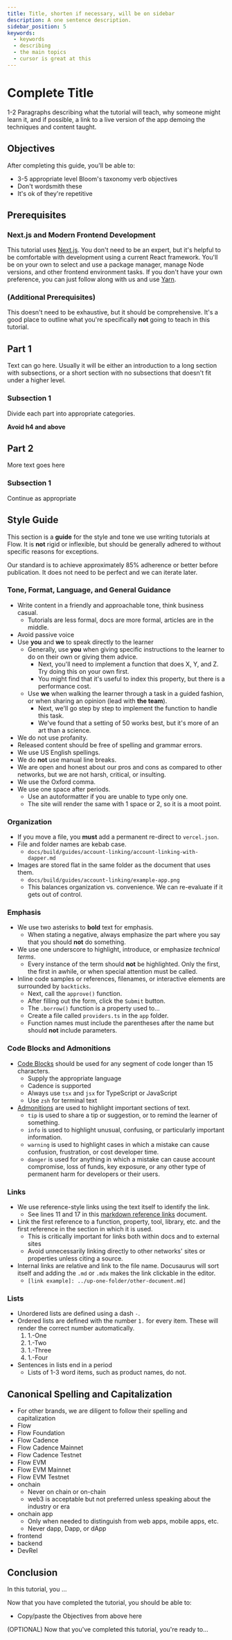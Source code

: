 ```yaml
---
title: Title, shorten if necessary, will be on sidebar
description: A one sentence description.
sidebar_position: 5
keywords:
  - keywords
  - describing
  - the main topics
  - cursor is great at this
---
```


# Complete Title

1-2 Paragraphs describing what the tutorial will teach, why someone might learn it, and if possible, a link to a live version of the app demoing the techniques and content taught.

## Objectives

After completing this guide, you'll be able to:

- 3-5 appropriate level Bloom's taxonomy verb objectives
- Don't wordsmith these
- It's ok of they're repetitive

## Prerequisites

### Next.js and Modern Frontend Development

This tutorial uses [Next.js]. You don't need to be an expert, but it's helpful to be comfortable with development using a current React framework. You'll be on your own to select and use a package manager, manage Node versions, and other frontend environment tasks. If you don't have your own preference, you can just follow along with us and use [Yarn].

### (Additional Prerequisites)

This doesn't need to be exhaustive, but it should be comprehensive. It's a good place to outline what you're specifically **not** going to teach in this tutorial.

## Part 1

Text can go here. Usually it will be either an introduction to a long section with subsections, or a short section with no subsections that doesn't fit under a higher level.

### Subsection 1

Divide each part into appropriate categories.

**Avoid h4 and above**

## Part 2

More text goes here

### Subsection 1

Continue as appropriate

## Style Guide

This section is a **guide** for the style and tone we use writing tutorials at Flow. It is **not** rigid or inflexible, but should be generally adhered to without specific reasons for exceptions.

Our standard is to achieve approximately 85% adherence or better before publication. It does not need to be perfect and we can iterate later.

### Tone, Format, Language, and General Guidance

- Write content in a friendly and approachable tone, think business casual.
  - Tutorials are less formal, docs are more formal, articles are in the middle.
- Avoid passive voice
- Use **you** and **we** to speak directly to the learner
  - Generally, use **you** when giving specific instructions to the learner to do on their own or giving them advice.
    - Next, you'll need to implement a function that does X, Y, and Z. Try doing this on your own first.
    - You might find that it's useful to index this property, but there is a performance cost.
  - Use **we** when walking the learner through a task in a guided fashion, or when sharing an opinion (lead with **the team**).
    - Next, we'll go step by step to implement the function to handle this task.
    - We've found that a setting of 50 works best, but it's more of an art than a science.
- We do not use profanity.
- Released content should be free of spelling and grammar errors.
- We use US English spellings.
- We do **not** use manual line breaks.
- We are open and honest about our pros and cons as compared to other networks, but we are not harsh, critical, or insulting.
- We use the Oxford comma.
- We use one space after periods.
  - Use an autoformatter if you are unable to type only one.
  - The site will render the same with 1 space or 2, so it is a moot point.

### Organization

- If you move a file, you **must** add a permanent re-direct to `vercel.json`.
- File and folder names are kebab case.
  - `docs/build/guides/account-linking/account-linking-with-dapper.md`
- Images are stored flat in the same folder as the document that uses them.
  - `docs/build/guides/account-linking/example-app.png`
  - This balances organization vs. convenience. We can re-evaluate if it gets out of control.

### Emphasis

- We use two asterisks to **bold** text for emphasis.
  - When stating a negative, always emphasize the part where you say that you should **not** do something.
- We use one underscore to highlight, introduce, or emphasize _technical terms_.
  - Every instance of the term should **not** be highlighted. Only the first, the first in awhile, or when special attention must be called.
- Inline code samples or references, filenames, or interactive elements are surrounded by `backticks`.
  - Next, call the `approve()` function.
  - After filling out the form, click the `Submit` button.
  - The `.borrow()` function is a property used to...
  - Create a file called `providers.ts` in the `app` folder.
  - Function names must include the parentheses after the name but should **not** include parameters.

### Code Blocks and Admonitions

- [Code Blocks] should be used for any segment of code longer than 15 characters.
  - Supply the appropriate language
  - Cadence is supported
  - Always use `tsx` and `jsx` for TypeScript or JavaScript
  - Use `zsh` for terminal text
- [Admonitions] are used to highlight important sections of text.
  - `tip` is used to share a tip or suggestion, or to remind the learner of something.
  - `info` is used to highlight unusual, confusing, or particularly important information.
  - `warning` is used to highlight cases in which a mistake can cause confusion, frustration, or cost developer time.
  - `danger` is used for anything in which a mistake can cause account compromise, loss of funds, key exposure, or any other type of permanent harm for developers or their users.

### Links

- We use reference-style links using the text itself to identify the link.
  - See lines 11 and 17 in this [markdown reference links] document.
- Link the first reference to a function, property, tool, library, etc. and the first reference in the section in which it is used.
  - This is critically important for links both within docs and to external sites
  - Avoid unnecessarily linking directly to other networks' sites or properties unless citing a source.
- Internal links are relative and link to the file name. Docusaurus will sort itself and adding the `.md` or `.mdx` makes the link clickable in the editor.
  - `[link example]: ../up-one-folder/other-document.md]`

### Lists

- Unordered lists are defined using a dash `-`.
- Ordered lists are defined with the number `1.` for every item. These will render the correct number automatically.
  1. 1.-One
  1. 1.-Two
  1. 1.-Three
  1. 1.-Four
- Sentences in lists end in a period
  - Lists of 1-3 word items, such as product names, do not.

## Canonical Spelling and Capitalization

- For other brands, we are diligent to follow their spelling and capitalization
- Flow
- Flow Foundation
- Flow Cadence
- Flow Cadence Mainnet
- Flow Cadence Testnet
- Flow EVM
- Flow EVM Mainnet
- Flow EVM Testnet
- onchain
  - Never on chain or on-chain
  - web3 is acceptable but not preferred unless speaking about the industry or era
- onchain app
  - Only when needed to distinguish from web apps, mobile apps, etc.
  - Never dapp, Dapp, or dApp
- frontend
- backend
- DevRel

## Conclusion

In this tutorial, you ...

Now that you have completed the tutorial, you should be able to:

- Copy/paste the Objectives from above here

(OPTIONAL) Now that you've completed this tutorial, you're ready to...

<!-- Reference-style links, will not render on page -->

[Cadence]: https://cadence-lang.org/docs
[Next.js]: https://nextjs.org/docs/app/getting-started/installation
[Yarn]: https://yarnpkg.com
[Code Blocks]: https://docusaurus.io/docs/markdown-features/code-blocks
[Admonitions]: https://docusaurus.io/docs/markdown-features/admonitions
[markdown reference links]: https://gist.github.com/emedinaa/28ed71b450243aba48accd634679f805
